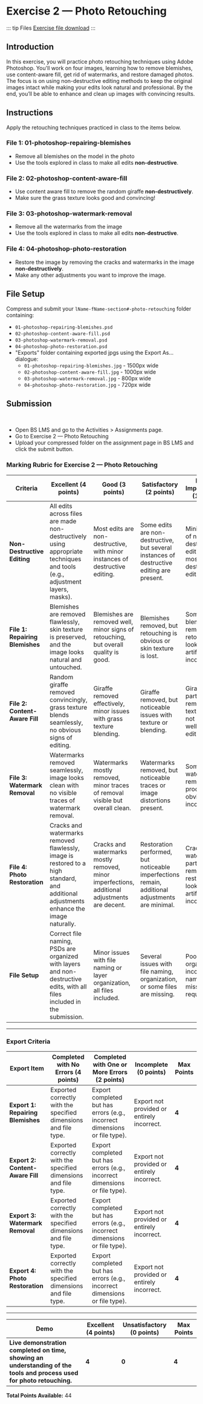 # Exercise 2 — Photo Retouching

::: tip Files
[Exercise file download](https://drive.google.com/file/d/1uYiL_pP4VvwBV1G0onXEDCppiaFw0BlR/view?usp=sharing)
:::

## Introduction

In this exercise, you will practice photo retouching techniques using Adobe Photoshop. You'll work on four images, learning how to remove blemishes, use content-aware fill, get rid of watermarks, and restore damaged photos. The focus is on using non-destructive editing methods to keep the original images intact while making your edits look natural and professional. By the end, you’ll be able to enhance and clean up images with convincing results.

## Instructions

Apply the retouching techniques practiced in class to the items below.

### File 1: 01-photoshop-repairing-blemishes

- Remove all blemishes on the model in the photo
- Use the tools explored in class to make all edits **non-destructive**.

### File 2: 02-photoshop-content-aware-fill

- Use content aware fill to remove the random giraffe **non-destructively**.
- Make sure the grass texture looks good and convincing!

### File 3: 03-photoshop-watermark-removal

- Remove all the watermarks from the image
- Use the tools explored in class to make all edits **non-destructive**.

### File 4: 04-photoshop-photo-restoration

- Restore the image by removing the cracks and watermarks in the image **non-destructively**.
- Make any other adjustments you want to improve the image.

## File Setup

Compress and submit your `lName-fName-section#-photo-retouching` folder containing:

- `01-photoshop-repairing-blemishes.psd`
- `02-photoshop-content-aware-fill.psd`
- `03-photoshop-watermark-removal.psd`
- `04-photoshop-photo-restoration.psd`
- "Exports" folder containing exported jpgs using the Export As... dialogue:
  - `01-photoshop-repairing-blemishes.jpg` - 1500px wide
  - `02-photoshop-content-aware-fill.jpg` - 1000px wide
  - `03-photoshop-watermark-removal.jpg` - 800px wide
  - `04-photoshop-photo-restoration.jpg` - 720px wide

## Submission

<br>

<Badge text="Section 010: Tuesday September 17th @9:00pm" />
<Badge type="error" text="Section 020: Tuesday September 17th @7:00pm" />

- Open BS LMS and go to the Activities > Assignments page.
- Go to Exercise 2 — Photo Retouching
- Upload your compressed folder on the assignment page in BS LMS and click the submit button.

### Marking Rubric for Exercise 2 — Photo Retouching

| **Criteria**                    | **Excellent (4 points)**                                                                                                                | **Good (3 points)**                                                                           | **Satisfactory (2 points)**                                                                     | **Needs Improvement (1 point)**                                                      | **Unsatisfactory (0 points)**                                    | **Max Points** |
| ------------------------------- | --------------------------------------------------------------------------------------------------------------------------------------- | --------------------------------------------------------------------------------------------- | ----------------------------------------------------------------------------------------------- | ------------------------------------------------------------------------------------ | ---------------------------------------------------------------- | -------------- |
| **Non-Destructive Editing**     | All edits across files are made non-destructively using appropriate techniques and tools (e.g., adjustment layers, masks).              | Most edits are non-destructive, with minor instances of destructive editing.                  | Some edits are non-destructive, but several instances of destructive editing are present.       | Minimal use of non-destructive editing, mostly destructive edits.                    | All edits are destructive, no use of non-destructive techniques. | **4**          |
| **File 1: Repairing Blemishes** | Blemishes are removed flawlessly, skin texture is preserved, and the image looks natural and untouched.                                 | Blemishes are removed well, minor signs of retouching, but overall quality is good.           | Blemishes removed, but retouching is obvious or skin texture is lost.                           | Some blemishes removed, but retouching looks artificial or incomplete.               | Blemishes not removed or poor retouching quality.                | **4**          |
| **File 2: Content-Aware Fill**  | Random giraffe removed convincingly, grass texture blends seamlessly, no obvious signs of editing.                                      | Giraffe removed effectively, minor issues with grass texture blending.                        | Giraffe removed, but noticeable issues with texture or blending.                                | Giraffe partially removed or texture does not blend well, obvious editing signs.     | Giraffe not removed or poorly executed content-aware fill.       | **4**          |
| **File 3: Watermark Removal**   | Watermarks removed seamlessly, image looks clean with no visible traces of watermark removal.                                           | Watermarks mostly removed, minor traces of removal visible but overall clean.                 | Watermarks removed, but noticeable traces or image distortions present.                         | Some watermarks removed, but process is obvious or incomplete.                       | Watermarks not removed or poorly executed removal.               | **4**          |
| **File 4: Photo Restoration**   | Cracks and watermarks removed flawlessly, image is restored to a high standard, and additional adjustments enhance the image naturally. | Cracks and watermarks mostly removed, minor imperfections, additional adjustments are decent. | Restoration performed, but noticeable imperfections remain, additional adjustments are minimal. | Cracks and watermarks partially removed, restoration looks artificial or incomplete. | Restoration not attempted or poorly executed.                    | **4**          |
| **File Setup**                  | Correct file naming, PSDs are organized with layers and non-destructive edits, with all files included in the submission.               | Minor issues with file naming or layer organization, all files included.                      | Several issues with file naming, organization, or some files are missing.                       | Poor file organization, incorrect naming, missing some required files.               | Files not organized or named correctly, multiple files missing.  | **4**          |

---

### Export Criteria

| **Export Item**                   | **Completed with No Errors (4 points)**                         | **Completed with One or More Errors (2 points)**                           | **Incomplete (0 points)**                  | **Max Points** |
| --------------------------------- | --------------------------------------------------------------- | -------------------------------------------------------------------------- | ------------------------------------------ | -------------- |
| **Export 1: Repairing Blemishes** | Exported correctly with the specified dimensions and file type. | Export completed but has errors (e.g., incorrect dimensions or file type). | Export not provided or entirely incorrect. | **4**          |
| **Export 2: Content-Aware Fill**  | Exported correctly with the specified dimensions and file type. | Export completed but has errors (e.g., incorrect dimensions or file type). | Export not provided or entirely incorrect. | **4**          |
| **Export 3: Watermark Removal**   | Exported correctly with the specified dimensions and file type. | Export completed but has errors (e.g., incorrect dimensions or file type). | Export not provided or entirely incorrect. | **4**          |
| **Export 4: Photo Restoration**   | Exported correctly with the specified dimensions and file type. | Export completed but has errors (e.g., incorrect dimensions or file type). | Export not provided or entirely incorrect. | **4**          |

---

| **Demo**                                                                                                               | **Excellent (4 points)** | **Unsatisfactory (0 points)** | **Max Points** |
| ---------------------------------------------------------------------------------------------------------------------- | ------------------------ | ----------------------------- | -------------- |
| **Live demonstration completed on time, showing an understanding of the tools and process used for photo retouching.** | **4**                    | **0**                         | **4**          |

**Total Points Available:** 44
